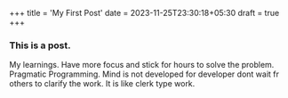 +++
title = 'My First Post'
date = 2023-11-25T23:30:18+05:30
draft = true
+++



### This is a post.

[//]: # (```java)

[//]: # (System.out.println&#40;"Hello World"&#41;;)

[//]: # (```)

My learnings.
Have more focus and stick for hours to solve the problem. 
Pragmatic Programming.
Mind is not developed for developer dont wait fr others to clarify the work. It is like clerk type work.
